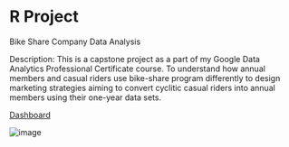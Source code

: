 # R Project
Bike Share Company Data Analysis

Description: This is a capstone project as a part of my Google Data Analytics Professional Certificate course. 
To understand how annual members and casual riders use bike-share program differently to design marketing strategies aiming to convert cyclitic casual riders into annual members using their one-year data sets.

[Dashboard](https://rawcdn.githack.com/surabhichandran/RProject/967f1cb1b594a98fc1027a7c7c126045ad6b6a6d/case-study.html)

![image](https://user-images.githubusercontent.com/124385708/231605534-b89fb20f-3aa4-4170-bf6a-40ff434d41f3.png)


